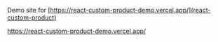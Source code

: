 Demo site for [https://react-custom-product-demo.vercel.app/](react-custom-product)


https://react-custom-product-demo.vercel.app/

